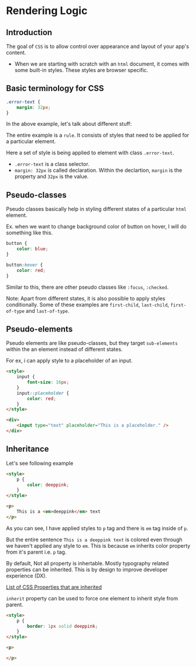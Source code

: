 # Rendering Logic

## Introduction

The goal of `CSS` is to allow control over appearance and layout of your app's content.

- When we are starting with scratch with an `html` document, it comes with some built-in styles. These styles are browser specific.


## Basic terminology for CSS

```CSS
.error-text {
    margin: 32px;
}
```

In the above example, let's talk about different stuff:

The entire example is a `rule`. It consists of styles that need to be applied for a particular element.

Here a set of style is being applied to element with class `.error-text`.
- `.error-text` is a class selector.
- `margin: 32px` is called declaration. Within the declartion, `margin` is the property and `32px` is the value.

## Pseudo-classes

Pseudo classes basically help in styling different states of a particular `html` element.

Ex. when we want to change background color of button on hover, I will do something like this.

```CSS
button {
    color: blue;
}

button:hover {
    color: red;
}
```

Similar to this, there are other pseudo classes like `:focus`, `:checked`.

Note: Apart from different states, it is also possible to apply styles conditionally. Some of these examples are `first-child`, `last-child`, `first-of-type` and `last-of-type`.

<!-- TODO: write difference between `first-child` and `first-of-type` -->

## Pseudo-elements

Pseudo elements are like pseudo-classes, but they target `sub-elements` within the an element instead of different states.

For ex, i can apply style to a placeholder of an input.

```html
<style>
    input {
        font-size: 16px;
    }
    input::placeholder {
        color: red;
    }
</style>

<div>
    <input type="text" placeholder="This is a placeholder." />
</div>
```

## Inheritance

Let's see following example

```html
<style>
    p {
        color: deeppink;
    }
</style>

<p>
    This is a <em>deeppink</em> text
</p>
```

As you can see, I have applied styles to `p` tag and there is `em` tag inside of `p`.

But the entire sentence `This is a deeppink text` is colored even through we haven't applied any style to `em`. This is because `em` inherits color property from it's parent i.e. `p` tag.

By default, Not all property is inhertable. Mostly typography related properties can be inherited. This is by design to improve developer experience (DX).

[List of CSS Properties that are inherited](https://www.sitepoint.com/css-inheritance-introduction/#list-css-properties-inherit)

`inherit` property can be used to force one element to inherit style from parent.

```html
<style>
    p {
        border: 1px solid deeppink;
    }
</style>

<p>

</p>
```
